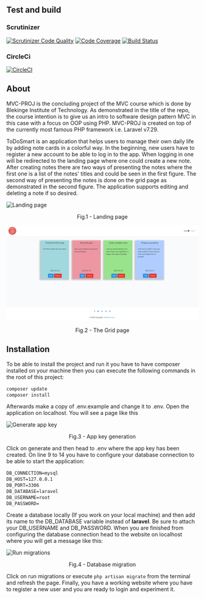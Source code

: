 ## Test and build
### Scrutinizer
[![Scrutinizer Code Quality](https://scrutinizer-ci.com/g/bashikr/mvc-proj/badges/quality-score.png?b=main)](https://scrutinizer-ci.com/g/bashikr/mvc-proj/?branch=main)
[![Code Coverage](https://scrutinizer-ci.com/g/bashikr/mvc-proj/badges/coverage.png?b=main)](https://scrutinizer-ci.com/g/bashikr/mvc-proj/?branch=main)
[![Build Status](https://scrutinizer-ci.com/g/bashikr/mvc-proj/badges/build.png?b=main)](https://scrutinizer-ci.com/g/bashikr/mvc-proj/build-status/main)
### CircleCi

[![CircleCI](https://circleci.com/gh/bashikr/mvc-proj/tree/main.svg?style=svg)](https://circleci.com/gh/bashikr/mvc-proj/tree/main)

## About
MVC-PROJ is the concluding project of the MVC course which is done by Blekinge Institute of Technology. As demonstrated in the title of the repo, the course intention is to give us an intro to software design pattern MVC in this case with a focus on OOP using PHP. MVC-PROJ is created on top of the currently most famous PHP framework i.e. Laravel v7.29.

ToDoSmart is an application that helps users to manage their own daily life by adding note cards in a colorful way. In the beginning, new users have to register a new account to be able to log in to the app. When logging in one will be redirected to the landing page where one could create a new note. After creating notes there are two ways of presenting the notes where the first one is a list of the notes' titles and could be seen in the first figure. The second way of presenting the notes is done on the grid page as demonstrated in the second figure. The application supports editing and deleting a note if so desired.

![Landing page](http://www.student.bth.se/~baaa19/dbwebb-kurser/mvc/me/proj/public/assets/images/landing-page.jpg)

<p align = "center">
Fig.1 - Landing page
</p>

![Grid](https://github.com/bashikr/mvc-proj/blob/main/public/assets/images/grid.jpg)

<p align = "center">
Fig.2 - The Grid page
</p>

## Installation
To be able to install the project and run it you have to have composer installed on your machine then you can execute the following commands in the root of this project:

    composer update
    composer install

Afterwards make a copy of .env.example and change it to .env. Open the application on localhost. You will see a page like this
 
![Generate app key](http://www.student.bth.se/~baaa19/dbwebb-kurser/mvc/me/proj/public/assets/images/app-key.png)
<p align = "center">
Fig.3 - App key generation
</p>


Click on generate and then head to .env where the app key has been created. On line 9 to 14 you have to configure your database connection to be able to start the application:

    DB_CONNECTION=mysql
    DB_HOST=127.0.0.1
    DB_PORT=3306
    DB_DATABASE=laravel
    DB_USERNAME=root
    DB_PASSWORD=

Create a database locally (If you work on your local machine) and then add its name to the DB_DATABASE variable instead of **laravel**. Be sure to attach your DB_USERNAME and DB_PASSWORD. When you are finished from configuring the database connection head to the website on localhost where you will get a message like this:

![Run migrations](http://www.student.bth.se/~baaa19/dbwebb-kurser/mvc/me/proj/public/assets/images/migrations.png)
<p align = "center">
Fig.4 - Database migration
</p>

Click on run migrations or execute `php artisan migrate` from the terminal and refresh the page. Finally, you have a working website where you have to register a new user and you are ready to login and experiment it.
